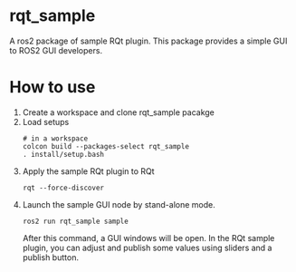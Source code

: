# rqt_sample
A ros2 package of sample RQt plugin.
This package provides a simple GUI to ROS2 GUI developers.

# How to use
1. Create a workspace and clone rqt_sample pacakge
1. Load setups
   ```
   # in a workspace
   colcon build --packages-select rqt_sample
   . install/setup.bash
   ```
1. Apply the sample RQt plugin to RQt
   ```
   rqt --force-discover
   ```
1. Launch the sample GUI node by stand-alone mode.
   ```
   ros2 run rqt_sample sample
   ```
   After this command, a GUI windows will be open.
   In the RQt sample plugin, you can adjust and publish some values using sliders and a publish button.
